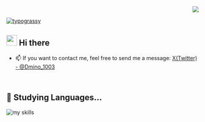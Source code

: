 <!-- 1. GitHub usernameを変更 -->
<div align="right">
  <img src="https://komarev.com/ghpvc/?username=komatsu1003" />
</div>

<a href="https://github.com/kawarimidoll/typograssy"><img alt="typograssy" src="https://typograssy.deno.dev/api?text=Thank%20you%20for%20visiting!&comment=Generated%20by%20komatsu1003/typograssy"></a>


## <img src="https://media.giphy.com/media/hvRJCLFzcasrR4ia7z/giphy.gif" width="28"> Hi there

- 📫 If you want to contact me, feel free to send me a message: [X(Twitter) - @Dmino_1003](https://twitter.com/Dmino_1003)
<br>

## 🌱 Studying Languages...
<img alt="my skills" src="https://skillicons.dev/icons?theme=dark&perline=7&i=html,css,js,figma,r,cpp,java,processing" />
<br>


<!--

## 🏃‍♀️ My Activities...
<div align="left"> 
  <img alt="Top Langs" height="170px" src="https://github-readme-stats.vercel.app/api?username=komatsu1003&theme=vue-dark&layout=compact" />
  <img alt="github stats" height="170px" src="https://github-readme-stats.vercel.app/api/top-langs/?username=komatsu1003&theme=vue-dark&layout=compact" />
</div>

This repository is a ✨ _special_ ✨ repository because its `README.md` (this file) appears on your GitHub profile.

Here are some ideas to get you started:

- 🔭 I’m currently working on ...
- 🌱 I’m currently learning ...
- 👯 I’m looking to collaborate on ...
- 🤔 I’m looking for help with ...
- 💬 Ask me about ...
- 📫 How to reach me: ...
- 😄 Pronouns: ...
- ⚡ Fun fact: ...
-->
